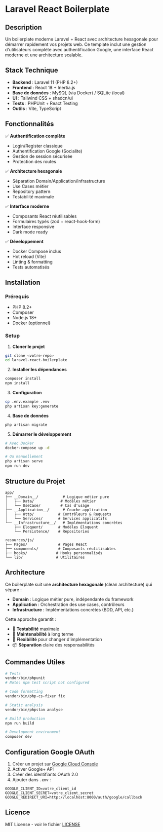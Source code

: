 # Laravel React Boilerplate

## Description

Un boilerplate moderne Laravel + React avec architecture hexagonale pour démarrer rapidement vos projets web. Ce template inclut une gestion d'utilisateurs complète avec authentification Google, une interface React moderne et une architecture scalable.

## Stack Technique

- **Backend** : Laravel 11 (PHP 8.2+)
- **Frontend** : React 18 + Inertia.js
- **Base de données** : MySQL (via Docker) / SQLite (local)
- **UI** : Tailwind CSS + shadcn/ui
- **Tests** : PHPUnit + React Testing
- **Outils** : Vite, TypeScript

## Fonctionnalités

✅ **Authentification complète**
- Login/Register classique
- Authentification Google (Socialite)
- Gestion de session sécurisée
- Protection des routes

✅ **Architecture hexagonale**
- Séparation Domain/Application/Infrastructure
- Use Cases métier
- Repository pattern
- Testabilité maximale

✅ **Interface moderne**
- Composants React réutilisables
- Formulaires typés (zod + react-hook-form)
- Interface responsive
- Dark mode ready

✅ **Développement**
- Docker Compose inclus
- Hot reload (Vite)
- Linting & formatting
- Tests automatisés

## Installation

### Prérequis
- PHP 8.2+
- Composer
- Node.js 18+
- Docker (optionnel)

### Setup

1. **Cloner le projet**
```bash
git clone <votre-repo>
cd laravel-react-boilerplate
```

2. **Installer les dépendances**
```bash
composer install
npm install
```

3. **Configuration**
```bash
cp .env.example .env
php artisan key:generate
```

4. **Base de données**
```bash
php artisan migrate
```

5. **Démarrer le développement**
```bash
# Avec Docker
docker-compose up -d

# Ou manuellement
php artisan serve
npm run dev
```

## Structure du Projet

```
app/
├── __Domain__/           # Logique métier pure
│   ├── Data/            # Modèles métier
│   └── UseCase/         # Cas d'usage
├── __Application__/      # Couche application
│   ├── Http/           # Contrôleurs & Requests
│   └── Services/       # Services applicatifs
└── __Infrastructure__/   # Implémentations concrètes
    ├── Eloquent/       # Modèles Eloquent
    └── Persistence/    # Repositories

resources/js/
├── Pages/              # Pages React
├── components/         # Composants réutilisables
├── hooks/             # Hooks personnalisés
└── lib/               # Utilitaires
```

## Architecture

Ce boilerplate suit une **architecture hexagonale** (clean architecture) qui sépare :

- **Domain** : Logique métier pure, indépendante du framework
- **Application** : Orchestration des use cases, contrôleurs
- **Infrastructure** : Implémentations concrètes (BDD, API, etc.)

Cette approche garantit :
- 🧪 **Testabilité** maximale
- 🔧 **Maintenabilité** à long terme
- 🔄 **Flexibilité** pour changer d'implémentation
- 📦 **Séparation** claire des responsabilités

## Commandes Utiles

```bash
# Tests
vendor/bin/phpunit
# Note: npm test script not configured

# Code formatting
vendor/bin/php-cs-fixer fix

# Static analysis  
vendor/bin/phpstan analyse

# Build production
npm run build

# Development environment
composer dev
```

## Configuration Google OAuth

1. Créer un projet sur [Google Cloud Console](https://console.cloud.google.com)
2. Activer Google+ API
3. Créer des identifiants OAuth 2.0
4. Ajouter dans `.env` :
```env
GOOGLE_CLIENT_ID=votre_client_id
GOOGLE_CLIENT_SECRET=votre_client_secret
GOOGLE_REDIRECT_URI=http://localhost:8000/auth/google/callback
```

## Licence

MIT License - voir le fichier [LICENSE](LICENSE)

